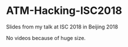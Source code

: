 # ATM-Hacking-ISC2018
Slides from my talk at ISC 2018 in Beijing 2018

No videos because of huge size.
